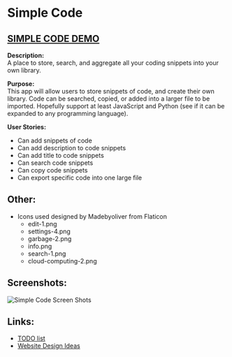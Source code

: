 # Simple Code

## [SIMPLE CODE DEMO](https://simple-code-app.herokuapp.com/)

<b>Description:</b>
<br/> A place to store, search, and aggregate all your coding snippets into your own library.

<b>Purpose:</b> 
<br/>This app will allow users to store snippets of code, and create their own library. Code can be searched, copied, or added into a larger file to be imported. Hopefully support at least JavaScript and Python (see if it can be expanded to any programming language).

<b>User Stories:</b>
- Can add snippets of code
- Can add description to code snippets
- Can add title to code snippets
- Can search code snippets
- Can copy code snippets
- Can export specific code into one large file


## Other:
- Icons used designed by Madebyoliver from Flaticon
    - edit-1.png
    - settings-4.png
    - garbage-2.png
    - info.png
    - search-1.png
    - cloud-computing-2.png

## Screenshots:

![Simple Code Screen Shots](https://github.com/riceball1/simple-code/blob/master/public/simple-code-screenshots.png)




## Links:
- [TODO list](/TODO.md)
- [Website Design Ideas](/DESIGN.md)


